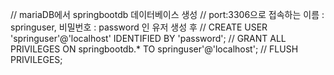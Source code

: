  // mariaDB에서 springbootdb 데이터베이스 생성
    // port:3306으로 접속하는 이름 : springuser, 비밀번호 : password 인 유저 생성 후
        // CREATE USER 'springuser'@'localhost' IDENTIFIED BY 'password';
        // GRANT ALL PRIVILEGES ON springbootdb.* TO springuser'@'localhost';
        // FLUSH PRIVILEGES;
